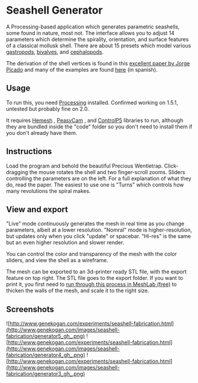# Seashell Generator

A Processing-based application which generates parametric seashells, some found in nature, most not.  The interface allows you to adjust 14 parameters which determine the spirality, orientation, and surface features of a classical mollusk shell. There are about 15 presets which model various [gastropods](http://en.wikipedia.org/wiki/Gastropoda), [bivalves](http://en.wikipedia.org/wiki/Bivalvia), and [cephalopods](http://en.wikipedia.org/wiki/Cephalopod).

The derivation of the shell vertices is found in this [excellent paper by Jorge Picado](http://www.mat.uc.pt/~picado/conchas/eng/article.pdf) and many of the examples are found [here](http://www.mat.uc.pt/~picado/conchas/exemplosindex.html) (in spanish).

## Usage

To run this, you need [Processing](http://www.processing.org) installed. Confirmed working on 1.5.1, untested but probably fine on 2.0.  

It requires [Hemesh](http://hemesh.wblut.com/2011/09/19/he_mesh-a-3d-library-for-processing/) , [PeasyCam](http://mrfeinberg.com/peasycam/) , and [ControlP5](http://www.sojamo.de/libraries/controlP5/) libraries to run, although they are bundled inside the "code" folder so you don't need to install them if you don't already have them.

## Instructions

Load the program and behold the beautiful Precious Wentletrap. Click-dragging the mouse rotates the shell and two finger-scroll zooms. Sliders controlling the parameters are on the left.  For a full explanation of what they do, read the paper. The easiest to use one is "Turns" which controls how many revolutions the spiral makes.

## View and export

"Live" mode continuously generates the mesh in real time as you change parameters, albeit at a lower resolution. "Nomral" mode is higher-resolution, but updates only when you click "update" or spacebar. "Hi-res" is the same but an even higher resolution and slower render.

You can control the color and transparency of the mesh with the color sliders, and view the shell as a wireframe.

The mesh can be exported to an 3d-printer ready STL file, with the export feature on top right. The STL file goes to the export folder. If you want to print it, you first need to [run through this process in MeshLab (free)](http://www.shapeways.com/forum/index.php?t=msg&goto=8163) to thicken the walls of the mesh, and scale it to the right size.

## Screenshots

![http://www.genekogan.com/experiments/seashell-fabrication.html](http://www.genekogan.com/images/seashell-fabrication/generator5_gh_.png)
![http://www.genekogan.com/experiments/seashell-fabrication.html](http://www.genekogan.com/images/seashell-fabrication/generator4_gh_.png)
![http://www.genekogan.com/experiments/seashell-fabrication.html](http://www.genekogan.com/images/seashell-fabrication/generator3_gh_.png)
